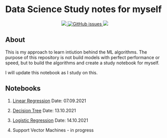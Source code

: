 # Data Science Study notes for myself 
<p align = 'center'>
<a href = 'https://www.python.org/downloads/release/python-396/'>
   <img src = 'https://img.shields.io/badge/python-v3.9-blue'>
 </a>

 <a href="https://github.com/orkunaran/data_science_study_notes/issues">
  <img alt="GitHub issues" src="https://img.shields.io/github/issues/orkunaran/data_science_study_notes">
 </a>
 
 <img src = 'https://badges.pufler.dev/visits/orkunaran/data_science_study_notes'>
<p>

## About

This is my approach to learn intiution behind the ML algorithms. The purpose of this repository is not build models with perfect performance or speed, but to build the algorithms and create a study notebook for myself. 

I will update this notebook as I study on this. 

## Notebooks

1. [Linear Regression](https://github.com/orkunaran/ml_algorithms_from_scratch/blob/main/Linear%20Regression.ipynb) Date: 07.09.2021
   
2. [Decision Tree](https://github.com/orkunaran/data_science_study_notes/blob/main/Decision%20Tree%20Study%20Notes.ipynb) Date: 13.10.2021
   
3. [Logistic Regression](https://github.com/orkunaran/data_science_study_notes/blob/main/Logistic%20Regression.ipynb) Date: 14.10.2021
   
4. Support Vector Machines - in progress
   

